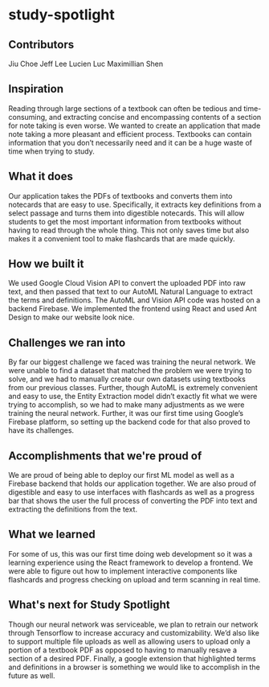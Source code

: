 # study-spotlight

## Contributors
Jiu Choe
Jeff Lee
Lucien Luc
Maximillian Shen

## Inspiration
Reading through large sections of a textbook can often be tedious and time-consuming, and extracting concise and encompassing contents of a section for note taking is even worse. We wanted to create an application that made note taking a more pleasant and efficient process. Textbooks can contain information that you don’t necessarily need and it can be a huge waste of time when trying to study. 
## What it does
Our application takes the PDFs of textbooks and converts them into notecards that are easy to use. Specifically, it extracts key definitions from a select passage and turns them into digestible notecards. This will allow students to get the most important information from textbooks without having to read through the whole thing. This not only saves time but also makes it a convenient tool to make flashcards that are made quickly.
## How we built it
We used Google Cloud Vision API to convert the uploaded PDF into raw text, and then passed that text to our AutoML Natural Language to extract the terms and definitions. The AutoML and Vision API code was hosted on a backend Firebase. We implemented the frontend using React and used Ant Design to make our website look nice. 
## Challenges we ran into
By far our biggest challenge we faced was training the neural network. We were unable to find a dataset that matched the problem we were trying to solve, and we had to manually create our own datasets using textbooks from our previous classes. Further, though AutoML is extremely convenient and easy to use, the Entity Extraction model didn’t exactly fit what we were trying to accomplish, so we had to make many adjustments as we were training the neural network. Further, it was our first time using Google’s Firebase platform, so setting up the backend code for that also proved to have its challenges. 
## Accomplishments that we're proud of
We are proud of being able to deploy our first ML model as well as a Firebase backend that holds our application together. We are also proud of digestible and easy to use interfaces with flashcards as well as a progress bar that shows the user the full process of converting the PDF into text and extracting the definitions from the text. 
## What we learned
For some of us, this was our first time doing web development so it was a learning experience using the React framework to develop a frontend. We were able to figure out how to implement interactive components like flashcards and progress checking on upload and term scanning in real time.
## What's next for Study Spotlight
Though our neural network was serviceable, we plan to retrain our network through Tensorflow to increase accuracy and customizability. We’d also like to support multiple file uploads as well as allowing users to upload only a portion of a textbook PDF as opposed to having to manually resave a section of a desired PDF. Finally, a google extension that highlighted terms and definitions in a browser is something we would like to accomplish in the future as well. 

